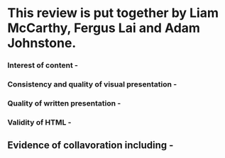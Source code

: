 
# This review is put together by Liam McCarthy, Fergus Lai and Adam Johnstone.

### Interest of content -

### Consistency and quality of visual presentation -


### Quality of written presentation -

### Validity of HTML -

## Evidence of collavoration including -

